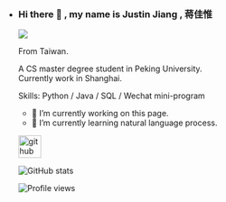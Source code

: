 - ### Hi there 👋  , my name is Justin Jiang  , 蒋佳惟
  ![](https://i.imgur.com/AfodnKD.png)

  From Taiwan.  

  A CS master degree student in Peking University.  
  Currently work in Shanghai.

  Skills: Python / Java / SQL / Wechat mini-program

  - 🔭 I’m currently working on this page. 
  - 🌱 I’m currently learning natural language process. 

    

    

  [<img src='https://cdn.jsdelivr.net/npm/simple-icons@3.0.1/icons/github.svg' alt='github' height='40'>](https://github.com/sun830910)  

    

  ![GitHub stats](https://github-readme-stats.vercel.app/api?username=sun830910&show_icons=true)  

  ![Profile views](https://gpvc.arturio.dev/sun830910)  